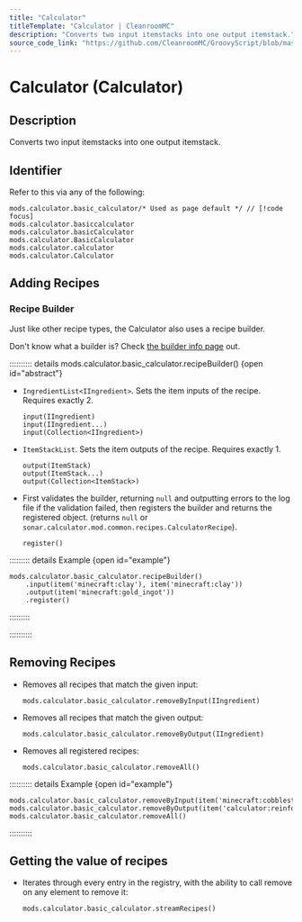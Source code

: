 ```yaml
---
title: "Calculator"
titleTemplate: "Calculator | CleanroomMC"
description: "Converts two input itemstacks into one output itemstack."
source_code_link: "https://github.com/CleanroomMC/GroovyScript/blob/master/src/main/java/com/cleanroommc/groovyscript/compat/mods/calculator/BasicCalculator.java"
---
```


# Calculator (Calculator)

## Description

Converts two input itemstacks into one output itemstack.

## Identifier

Refer to this via any of the following:

```groovy:no-line-numbers {1}
mods.calculator.basic_calculator/* Used as page default */ // [!code focus]
mods.calculator.basiccalculator
mods.calculator.basicCalculator
mods.calculator.BasicCalculator
mods.calculator.calculator
mods.calculator.Calculator
```


## Adding Recipes

### Recipe Builder

Just like other recipe types, the Calculator also uses a recipe builder.

Don't know what a builder is? Check [the builder info page](../../getting_started/builder.md) out.

:::::::::: details mods.calculator.basic_calculator.recipeBuilder() {open id="abstract"}
- `IngredientList<IIngredient>`. Sets the item inputs of the recipe. Requires exactly 2.

    ```groovy:no-line-numbers
    input(IIngredient)
    input(IIngredient...)
    input(Collection<IIngredient>)
    ```

- `ItemStackList`. Sets the item outputs of the recipe. Requires exactly 1.

    ```groovy:no-line-numbers
    output(ItemStack)
    output(ItemStack...)
    output(Collection<ItemStack>)
    ```

- First validates the builder, returning `null` and outputting errors to the log file if the validation failed, then registers the builder and returns the registered object. (returns `null` or `sonar.calculator.mod.common.recipes.CalculatorRecipe`).

    ```groovy:no-line-numbers
    register()
    ```

::::::::: details Example {open id="example"}
```groovy:no-line-numbers
mods.calculator.basic_calculator.recipeBuilder()
    .input(item('minecraft:clay'), item('minecraft:clay'))
    .output(item('minecraft:gold_ingot'))
    .register()
```

:::::::::

::::::::::

## Removing Recipes

- Removes all recipes that match the given input:

    ```groovy:no-line-numbers
    mods.calculator.basic_calculator.removeByInput(IIngredient)
    ```

- Removes all recipes that match the given output:

    ```groovy:no-line-numbers
    mods.calculator.basic_calculator.removeByOutput(IIngredient)
    ```

- Removes all registered recipes:

    ```groovy:no-line-numbers
    mods.calculator.basic_calculator.removeAll()
    ```

:::::::::: details Example {open id="example"}
```groovy:no-line-numbers
mods.calculator.basic_calculator.removeByInput(item('minecraft:cobblestone'))
mods.calculator.basic_calculator.removeByOutput(item('calculator:reinforcedironingot'))
mods.calculator.basic_calculator.removeAll()
```

::::::::::

## Getting the value of recipes

- Iterates through every entry in the registry, with the ability to call remove on any element to remove it:

    ```groovy:no-line-numbers
    mods.calculator.basic_calculator.streamRecipes()
    ```
